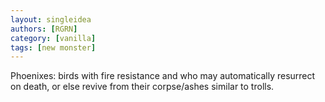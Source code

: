 ```yaml
---
layout: singleidea
authors: [RGRN]
category: [vanilla]
tags: [new monster]
---
```

Phoenixes: birds with fire resistance and who may automatically resurrect on death, or else revive from their corpse/ashes similar to trolls.
